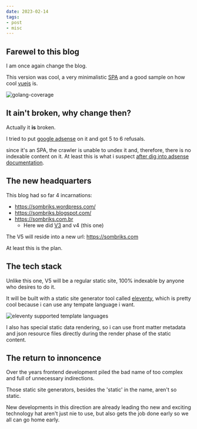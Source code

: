 ```yaml
---
date: 2023-02-14
tags:
- post
- misc
---
```


## Farewel to this blog

I am once again change the blog.

This version was cool, a very minimalistic
[SPA](https://en.wikipedia.org/wiki/Single-page_application) and a good sample
on how cool [vuejs](https://vuejs.org/) is.

![golang-coverage](post-pics/0041-farewell-old-blog/last-screenshot.png)

## It ain't broken, why change then?

Actually it **is** broken.

I tried to put [google adsense](https://www.google.com/adsense) on it and got 5
to 6 refusals.

since it's an SPA, the crawler is unable to undex it and, therefore, there is no
indexable content on it. At least this is what i suspect
[after dig into adsense documentation](https://support.google.com/adsense/answer/81904?hl=pt-BR&visit_id=638119984989682795-2409927824&rd=1#insufficient_content).

## The new headquarters

This blog had so far 4 incarnations:

- <https://sombriks.wordpress.com/>
- <https://sombriks.blogspot.com/>
- <https://sombriks.com.br>
  - Here we did [V3](https://sombriks.com.br/#/blog/0019-the-new-blog.md) and v4 (this one) 

The V5 will reside into a new url: <https://sombriks.com>

At least this is the plan.

## The tech stack

Unlike this one, V5 will be a regular static site, 100% indexable by anyone who
desires to do it.

It will be built with a static site generator tool called
[eleventy](https://www.11ty.dev/), which is pretty cool because i can use any
tempate language i want.

![eleventy supported template languages](post-pics/0041-farewell-old-blog/eleventy-template-languages.jpg)

I also has special static data rendering, so i can use front matter metadata and
json resource files directly during the render phase of the static content.

## The return to innoncence 

Over the years frontend development piled the bad name of too complex and full
of unnecessary indirections.

Those static site generators, besides the 'static' in the name, aren't so static.

New developments in this direction are already leading tho new and exciting
technology hat aren't just nie to use, but also gets the job done early so we
all can go home early.